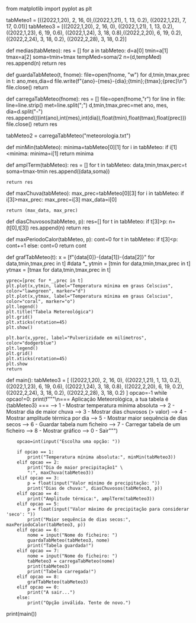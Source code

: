 from matplotlib import pyplot as plt

tabMeteo1 = [((2022,1,20), 2, 16, 0),((2022,1,21), 1, 13, 0.2), ((2022,1,22), 7, 17, 0.01)]
tabMeteo3 = [((2022,1,20), 2, 16, 0), ((2022,1,21), 1, 13, 0.2), ((2022,1,23), 6, 19, 0.6), ((2022,1,24), 3, 18, 0.8),((2022,2,20), 6, 19, 0.2), ((2022,2,24), 3, 18, 0.2), ((2022,2,28), 3, 18, 0.2)]

def medias(tabMeteo):
    res = []
    for a in tabMeteo:
        d=a[0]
        tmin=a[1]
        tmax=a[2]
        soma=tmin+tmax
        tempMed=soma/2
        n=(d,tempMed)
        res.append(n)
    return res

def guardaTabMeteo(t, fnome):
    file=open(fnome, "w")
    for d,tmin,tmax,prec in t:
        ano,mes,dia=d
        file.write(f"{ano}-{mes}-{dia};{tmin};{tmax};{prec}\n")
    file.close()
    return

def carregaTabMeteo(fnome):
    res = []
    file=open(fnome,"r")
    for line in file:
        line=line.strip()
        met=line.split(";")
        d,tmin,tmax,prec=met
        ano, mes, dia=d.split("-")
        res.append(((int(ano),int(mes),int(dia)),float(tmin),float(tmax),float(prec)))
    file.close()
    return res

tabMeteo2 = carregaTabMeteo("meteorologia.txt")

def minMin(tabMeteo):
    minima=tabMeteo[0][1]
    for i in tabMeteo:
        if i[1]<minima:
            minima=i[1]
    return minima

def amplTerm(tabMeteo):
    res = []
    for t in tabMeteo:
        data,tmin,tmax,perc=t
        soma=tmax-tmin
        res.append((data,soma))

    return res

def maxChuva(tabMeteo):
    max_prec=tabMeteo[0][3]
    for i in tabMeteo:
        if i[3]>max_prec:
            max_prec=i[3]
            max_data=i[0]

    return (max_data, max_prec)

def diasChuvosos(tabMeteo, p):
    res=[]
    for t in tabMeteo:
        if t[3]>p:
            n=(t[0],t[3])
            res.append(n)
    return res

def maxPeriodoCalor(tabMeteo, p):
    cont=0
    for t in tabMeteo:
        if t[3]<p:
            cont+=1
        else:
            cont=0
    return cont

def grafTabMeteo(t):
    x = [f"{data[0]}-{data[1]}-{data[2]}" for data,tmin,tmax,prec in t] #data *_
    ytmin = [tmin for data,tmin,tmax,prec in t]
    ytmax = [tmax for data,tmin,tmax,prec in t]

    yprec=[prec for *_,prec in t]
    plt.plot(x,ytmin, label="Temperatura mínima em graus Celscius", color="lawngreen", marker="d")
    plt.plot(x,ytmax, label="Temperatura mínima em graus Celscius", color="coral", marker="o")
    plt.legend()
    plt.title("Tabela Metereológica")
    plt.grid()
    plt.xticks(rotation=45)
    plt.show()

    plt.bar(x,yprec, label="Pulverizidade em milímetros", color="dodgerblue")
    plt.legend()
    plt.grid()
    plt.xticks(rotation=45)
    plt.show
    return

def main():
    tabMeteo3 = [
        ((2022,1,20), 2, 16, 0),
        ((2022,1,21), 1, 13, 0.2),
        ((2022,1,23), 6, 19, 0.6),
        ((2022,1,24), 3, 18, 0.8),
        ((2022,2,20), 6, 19, 0.2),
        ((2022,2,24), 3, 18, 0.2),
        ((2022,2,28), 3, 18, 0.2)
    ]
    opcao=-1
    while opcao!=0:
        print(f"""\n=== Aplicação Meteorológica, a tua tabela é {tabMeteo3} ===
        --> 1 - Mostrar temperatura mínima absoluta
        --> 2 - Mostrar dia de maior chuva
        --> 3 - Mostrar dias chuvosos (> valor)
        --> 4 - Mostrar amplitude térmica por dia
        --> 5 - Mostrar maior sequência de dias secos
        --> 6 - Guardar tabela num ficheiro
        --> 7 - Carregar tabela de um ficheiro
        --> 8 - Mostrar gráfico
        --> 0 - Sair""")

        opcao=int(input("Escolha uma opção: "))

        if opcao == 1:
            print("Temperatura mínima absoluta:", minMin(tabMeteo3))
        elif opcao == 2:
            print("Dia de maior precipitação1" \
            ":", maxChuva(tabMeteo3))
        elif opcao == 3:
            p = float(input("Valor mínimo de precipitação: "))
            print("Dias de chuva:", diasChuvosos(tabMeteo3, p))
        elif opcao == 4:
            print("Amplitude térmica:", amplTerm(tabMeteo3))
        elif opcao == 5:
            p = float(input("Valor máximo de precipitação para considerar 'seco': "))
            print("Maior sequência de dias secos:", maxPeriodoCalor(tabMeteo3, p))
        elif opcao == 6:
            nome = input("Nome do ficheiro: ")
            guardaTabMeteo(tabMeteo3, nome)
            print("Tabela guardada!")
        elif opcao == 7:
            nome = input("Nome do ficheiro: ")
            tabMeteo3 = carregaTabMeteo(nome)
            print(tabMeteo3)
            print("Tabela carregada!")
        elif opcao == 8:
            grafTabMeteo(tabMeteo3)
        elif opcao == 0:
            print("A sair...")
        else:
            print("Opção inválida. Tente de novo.")

print(main())
